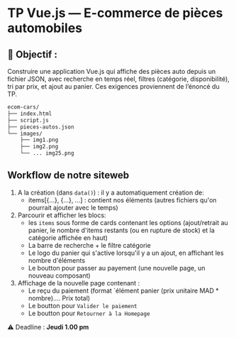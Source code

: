 
# TP Vue.js — E-commerce de pièces automobiles
## 🎯 Objectif :
Construire une application Vue.js qui affiche des pièces auto depuis un fichier JSON, avec recherche en temps réel, filtres (catégorie, disponibilité), tri par prix, et ajout au panier. Ces exigences proviennent de l’énoncé du TP.

```bash
ecom-cars/
├── index.html
├── script.js
├── pieces-autos.json
└── images/
    ├── img1.png
    ├── img2.png
    └── ... img25.png
```

##  Workflow de notre siteweb
1. A la création (dans `data()`) : il y a automatiquement création de:
    - items[{...}, {...}, ...] : contient nos éléments
    (autres fichiers qu'on pourrait ajouter avec le temps)
2. Parcourir et afficher les blocs:
    - les `items` sous forme de cards contenant les options (ajout/retrait au panier, le nombre d'items restants (ou en rupture de stock) et la catégorie affichée en haut) 
    - La barre de recherche + le filtre catégorie
    - Le logo du panier qui s'active lorsqu'il y a un ajout, en affichant les nombre d'éléments
    - Le boutton pour passer au payement (une nouvelle page, un nouveau composant)
3. Affichage de la nouvelle page contenant :
    - Le reçu du paiement (format `élément panier (prix unitaire MAD * nombre).... Prix total)
    - Le boutton pour `Valider le paiement` 
    - Le boutton pour `Retourner à la Homepage` 

⚠️ Deadline : __Jeudi 1.00 pm__